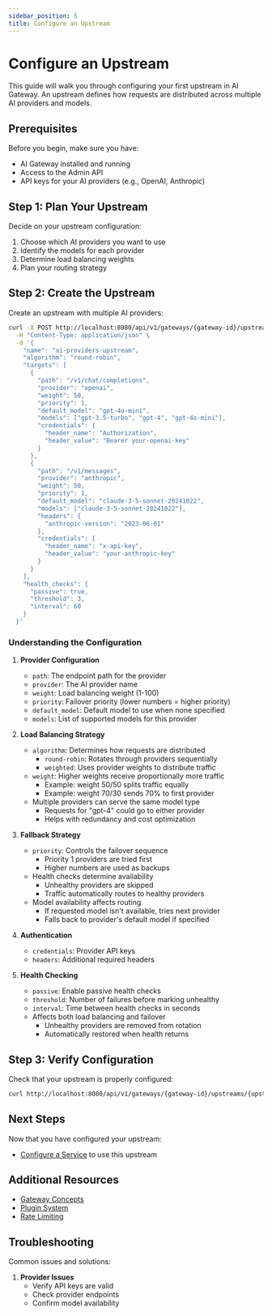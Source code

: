```yaml
---
sidebar_position: 5
title: Configure an Upstream
---
```


# Configure an Upstream

This guide will walk you through configuring your first upstream in AI Gateway. An upstream defines how requests are distributed across multiple AI providers and models.

## Prerequisites

Before you begin, make sure you have:
- AI Gateway installed and running
- Access to the Admin API
- API keys for your AI providers (e.g., OpenAI, Anthropic)

## Step 1: Plan Your Upstream

Decide on your upstream configuration:
1. Choose which AI providers you want to use
2. Identify the models for each provider
3. Determine load balancing weights
4. Plan your routing strategy

## Step 2: Create the Upstream

Create an upstream with multiple AI providers:

```bash
curl -X POST http://localhost:8080/api/v1/gateways/{gateway-id}/upstreams \
  -H "Content-Type: application/json" \
  -d '{
    "name": "ai-providers-upstream",
    "algorithm": "round-robin",
    "targets": [
      {
        "path": "/v1/chat/completions",
        "provider": "openai",
        "weight": 50,
        "priority": 1,
        "default_model": "gpt-4o-mini",
        "models": ["gpt-3.5-turbo", "gpt-4", "gpt-4o-mini"],
        "credentials": {
          "header_name": "Authorization",
          "header_value": "Bearer your-openai-key"
        }
      },
      {
        "path": "/v1/messages",
        "provider": "anthropic",
        "weight": 50,
        "priority": 1,
        "default_model": "claude-3-5-sonnet-20241022",
        "models": ["claude-3-5-sonnet-20241022"],
        "headers": {
          "anthropic-version": "2023-06-01"
        },
        "credentials": {
          "header_name": "x-api-key",
          "header_value": "your-anthropic-key"
        }
      }
    ],
    "health_checks": {
      "passive": true,
      "threshold": 3,
      "interval": 60
    }
  }'
```

### Understanding the Configuration

1. **Provider Configuration**
   - `path`: The endpoint path for the provider
   - `provider`: The AI provider name
   - `weight`: Load balancing weight (1-100)
   - `priority`: Failover priority (lower numbers = higher priority)
   - `default_model`: Default model to use when none specified
   - `models`: List of supported models for this provider

2. **Load Balancing Strategy**
   - `algorithm`: Determines how requests are distributed
     - `round-robin`: Rotates through providers sequentially
     - `weighted`: Uses provider weights to distribute traffic
   - `weight`: Higher weights receive proportionally more traffic
     - Example: weight 50/50 splits traffic equally
     - Example: weight 70/30 sends 70% to first provider
   - Multiple providers can serve the same model type
     - Requests for "gpt-4" could go to either provider
     - Helps with redundancy and cost optimization

3. **Fallback Strategy**
   - `priority`: Controls the failover sequence
     - Priority 1 providers are tried first
     - Higher numbers are used as backups
   - Health checks determine availability
     - Unhealthy providers are skipped
     - Traffic automatically routes to healthy providers
   - Model availability affects routing
     - If requested model isn't available, tries next provider
     - Falls back to provider's default model if specified

4. **Authentication**
   - `credentials`: Provider API keys
   - `headers`: Additional required headers

5. **Health Checking**
   - `passive`: Enable passive health checks
   - `threshold`: Number of failures before marking unhealthy
   - `interval`: Time between health checks in seconds
   - Affects both load balancing and failover
     - Unhealthy providers are removed from rotation
     - Automatically restored when health returns

## Step 3: Verify Configuration

Check that your upstream is properly configured:

```bash
curl http://localhost:8080/api/v1/gateways/{gateway-id}/upstreams/{upstream-id}
```


## Next Steps

Now that you have configured your upstream:
- [Configure a Service](./add-service.md) to use this upstream

## Additional Resources

- [Gateway Concepts](../../concepts/gateway.md)
- [Plugin System](../../concepts/plugins.md)
- [Rate Limiting](./rate-limiting.md) 

## Troubleshooting

Common issues and solutions:

1. **Provider Issues**
   - Verify API keys are valid
   - Check provider endpoints
   - Confirm model availability

